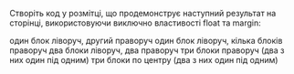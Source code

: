 Створіть код у розмітці, що продемонструє наступний результат на сторінці, використовуючи виключно властивості float та margin:

один блок ліворуч, другий праворуч
один блок ліворуч, кілька блоків праворуч
два блоки ліворуч, два праворуч
три блоки праворуч (два з них один під одним)
три блоки по центру (два з них один під одним)

